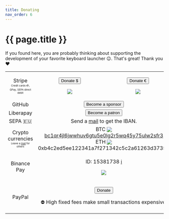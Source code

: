 ```yaml
---
title: Donating
nav_order: 6
---
```


# {{ page.title }}
 
If you found here, you are probably thinking about supporting the development of your favorite keyboard launcher 😉.
That's great!
Thank you ❤️

<table style="text-align: center;">
    <tr>
        <td>
            Stripe<br><span style="font-size:0.5rem">Credit cards 💳, GPay, SEPA direct debit</span>
        </td>
        <td>
            <p><a href="https://donate.stripe.com/28o17v3QF4BVghO289"><button type="button" name="button" class="btn">Donate $</button></a></p>
            <p><img src="/img/stripe_usd.png" style="max-height: 6rem;"></p>
        </td>
        <td>
            <p><a href="https://donate.stripe.com/14keYl0Et8Sb1mU4gg"><button type="button" name="button" class="btn">Donate €</button></a></p>
            <p><img src="/img/stripe_eur.png" style="max-height: 6rem;"></p>
        </td>
    </tr>
    <tr>
        <td>GitHub</td>
        <td colspan="2">
            <a href="https://github.com/sponsors/ManuelSchneid3r"><button type="button" name="button" class="btn">Become a sponsor</button></a>
        </td>
    </tr>
    <tr>
        <td>Liberapay<br></td>
        <td colspan="2">
            <a href="https://liberapay.com/manuelschneid3r/donate"><button type="button" name="button" class="btn">Become a patron</button></a>
        </td>
    </tr>
    <tr>
        <td>SEPA 🇪🇺</td>
        <td colspan="2">Send a <a href="mailto:manuelschneid3r@gmail.com?subject=Albert%20donation&body=IBAN%20please.">mail</a> to get the IBAN.</td>
    </tr>
    <tr>
        <td>
            Crypto currencies<br><font style="font-size:0.5rem">Leave a <a href="mailto:manuelschneid3r@gmail.com?subject=Albert%20crypto%20donation">mail</a> for others</font>
        </td>
        <td colspan="2">
            BTC <img src="https://cryptologos.cc/logos/bitcoin-btc-logo.svg?v=040" style="max-height: 1rem; margin-bottom: -0.15rem;"> <a href="bitcoin:bc1qr4jl6jwwhuv6gtu5e0lg2r5wq45y75ulw2sfr3?amount=0.001">bc1qr4jl6jwwhuv6gtu5e0lg2r5wq45y75ulw2sfr3</a><br>
            ETH <img src="https://cryptologos.cc/logos/ethereum-eth-logo.svg?v=040" style="max-height: 1rem; margin-bottom: -0.15rem;"> 0xb4c2ed5ee122341a7f271342c5c2a61263d37357<br>
        </td>
    </tr>
    <tr>
        <td>Binance Pay</td>
        <td colspan="2">
            <p>ID: 15381738 <a href="https://www.binance.com/en/support/faq/how-to-send-crypt7ocurrency-to-an-individual-with-binance-pay-b3fa3ae045b9429084203c3a4ff1362f">ℹ️</a></p>
            <p><img src="/img/binance.jpeg" style="max-height: 6rem;"></p>
        </td>
    </tr>
    <tr>
        <td>PayPal</td>
        <td colspan="2">
            <p><a href="https://www.paypal.com/donate/?hosted_button_id=W74BQPKPGNSNC"><button type="button" name="button" class="btn">Donate</button></a></p>
            <p>⛔️ High fixed fees make small transactions expensive.</p>
        </td>
    </tr>
</table>
